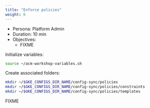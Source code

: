 ```yaml
---
title: "Enforce policies"
weight: 6
---
```

- Persona: Platform Admin
- Duration: 10 min
- Objectives:
  - FIXME

Initialize variables:
```Bash
source ~/acm-workshop-variables.sh
```

Create associated folders:
```Bash
mkdir ~/$GKE_CONFIGS_DIR_NAME/config-sync/policies
mkdir ~/$GKE_CONFIGS_DIR_NAME/config-sync/policies/constraints
mkdir ~/$GKE_CONFIGS_DIR_NAME/config-sync/policies/templates
```

FIXME